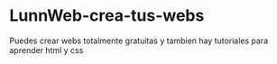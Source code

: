 # LunnWeb-crea-tus-webs
Puedes crear webs totalmente gratuitas y tambien hay tutoriales para aprender html y css
